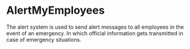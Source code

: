 # AlertMyEmployees
The alert system is used to send alert messages to all employees in the event of an emergency. In which official information gets transmitted in case of emergency situations.
